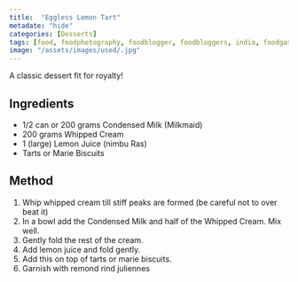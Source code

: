 ```yaml
---
title:  "Eggless Lemon Tart"
metadate: "hide"
categories: [Desserts]
tags: [food, foodphotography, foodblogger, foodbloggers, india, foodgasm, indianfood, love, foodcoma, foodporn,indiancooking, indianrecipe, foodlovers, indianfood, indianfoodbloggers, foodiesofinstagram, foodlove, indian, indiancouple, eatlocal, eathealthy, eatwell, desifood, trending, tasty, taste, yummyinmytummy, foodie, instafood, instafoodie, foodstagram, instagood, passionatepaprika, foodblog, easy, indian, recipe, mothersrecipe, cooking, easycooking, easyrecipe, simple, simplefood ]
image: "/assets/images/used/.jpg"
---
```


A classic dessert fit for royalty!  

## Ingredients

- 1/2 can or 200 grams Condensed Milk (Milkmaid)
- 200 grams Whipped Cream
- 1 (large) Lemon Juice (nimbu Ras)
- Tarts or Marie Biscuits

## Method

1. Whip whipped cream till stiff peaks are formed (be careful not to over beat it)
2. In a bowl add the Condensed Milk and half of the Whipped Cream. Mix well. 
3. Gently fold the rest of the cream. 
4. Add lemon juice and fold gently.
5. Add this on top of tarts or marie biscuits. 
6. Garnish with remond rind juliennes

